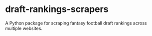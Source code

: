 # draft-rankings-scrapers
A Python package for scraping fantasy football draft rankings across multiple websites.

